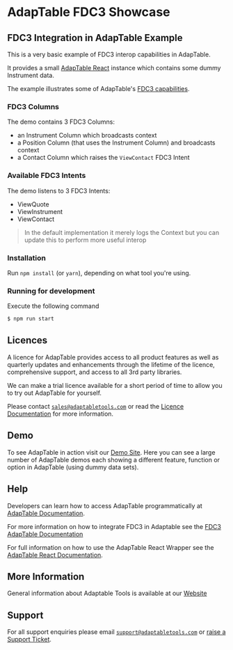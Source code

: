 # AdapTable FDC3 Showcase

## FDC3 Integration in AdapTable Example

This is a very basic example of FDC3 interop capabilities in AdapTable.

It provides a small [AdapTable React](https://docs.adaptabletools.com/learn/react-overview) instance which contains some dummy Instrument data.

The example illustrates some of  AdapTable's [FDC3 capabilities](https://docs.adaptabletools.com/guide/handbook-using-fdc3).

### FDC3 Columns
The demo contains 3 FDC3 Columns:

- an Instrument Column which broadcasts context
- a Position Column (that uses the Instrument Column) and broadcasts context
- a Contact Column which raises the `ViewContact` FDC3 Intent

### Available FDC3 Intents
The demo listens to 3 FDC3 Intents:
- ViewQuote
- ViewInstrument
- ViewContact

> In the default implementation it merely logs the Context but you can update this to perform more useful interop

### Installation

Run `npm install` (or `yarn`), depending on what tool you're using.

### Running for development

Execute the following command

```sh
$ npm run start
```

## Licences

A licence for AdapTable provides access to all product features as well as quarterly updates and enhancements through the lifetime of the licence, comprehensive support, and access to all 3rd party libraries.

We can make a trial licence available for a short period of time to allow you to try out AdapTable for yourself.

Please contact [`sales@adaptabletools.com`](mailto:sales@adaptabletools.com) or read the [Licence Documentation](https://docs.adaptabletools.com/licensing) for more information.

## Demo

To see AdapTable in action visit our [Demo Site](https://demo.adaptabletools.com). Here you can see a large number of AdapTable demos each showing a different feature, function or option in AdapTable (using dummy data sets).

## Help

Developers can learn how to access AdapTable programmatically at [AdapTable Documentation](https://docs.adaptabletools.com).

For more information on how to integrate FDC3 in Adaptable see the [FDC3 AdapTable Documentation](https://docs.adaptabletools.com/guide/handbook-using-fdc3)

For full information on how to use the AdapTable React Wrapper see the [AdapTable React Documentation](https://docs.adaptabletools.com/learn/react-overview).


## More Information

General information about Adaptable Tools is available at our [Website](http://www.adaptabletools.com)

## Support

For all support enquiries please email [`support@adaptabletools.com`](mailto:support@adaptabletools.com) or [raise a Support Ticket](https://adaptabletools.zendesk.com/hc/en-us/requests/new).
